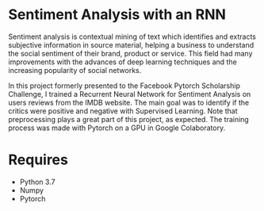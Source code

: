 # Sentiment Analysis with an RNN

Sentiment analysis is contextual mining of text which identifies and extracts subjective information in source material, helping a business to understand the social sentiment of their brand, product or service. This field had many improvements with the advances of deep learning techniques and the increasing popularity of social networks.

In this project formerly presented to the Facebook Pytorch Scholarship Challenge, I trained a Recurrent Neural Network for Sentiment Analysis on users reviews from the IMDB website. The main goal was to identify if the critics were positive and negative with Supervised Learning. Note that preprocessing plays a great part of this project, as expected. The training process was made with Pytorch on a GPU in Google Colaboratory.

# Requires

* Python 3.7
* Numpy
* Pytorch
